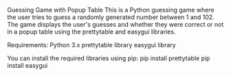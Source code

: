 Guessing Game with Popup Table
This is a Python guessing game where the user tries to guess a randomly generated number between 1 and 102. The game displays the user's guesses and whether they were correct or not in a popup table using the prettytable and easygui libraries.


Requirements:
Python 3.x
prettytable library
easygui library


You can install the required libraries using pip:
pip install prettytable
pip install easygui
